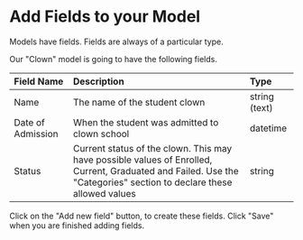 # Add Fields to your Model

Models have fields. Fields are always of a particular type.

Our "Clown" model is going to have the following fields.

| Field Name | Description | Type |
| :--- | :--- | :--- |
| Name | The name of the student clown | string \(text\) |
| Date of Admission | When the student was admitted to clown school | datetime |
| Status | Current status of the clown. This may have possible values of Enrolled, Current, Graduated and Failed. Use the "Categories" section to declare these allowed values | string |

Click on the "Add new field" button, to create these fields. Click "Save" when you are finished adding fields.

